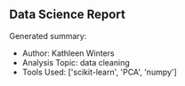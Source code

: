 ## Data Science Report

Generated summary:

- Author: Kathleen Winters
- Analysis Topic: data cleaning
- Tools Used: ['scikit-learn', 'PCA', 'numpy']
